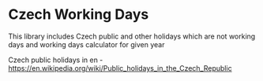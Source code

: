 # Czech Working Days
 This library includes Czech public and other holidays which are not working days and working days calculator for given year

Czech public holidays in en - https://en.wikipedia.org/wiki/Public_holidays_in_the_Czech_Republic